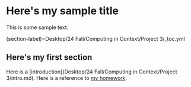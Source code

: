 
# Here's my sample title

This is some sample text.

(section-label)=Desktop/24 Fall/Computing in Context/Project 3/_toc.yml
## Here's my first section

Here is a [introduction](Desktop/24 Fall/Computing in Context/Project 3/intro.md). Here is a reference to [my homework](section-label).

